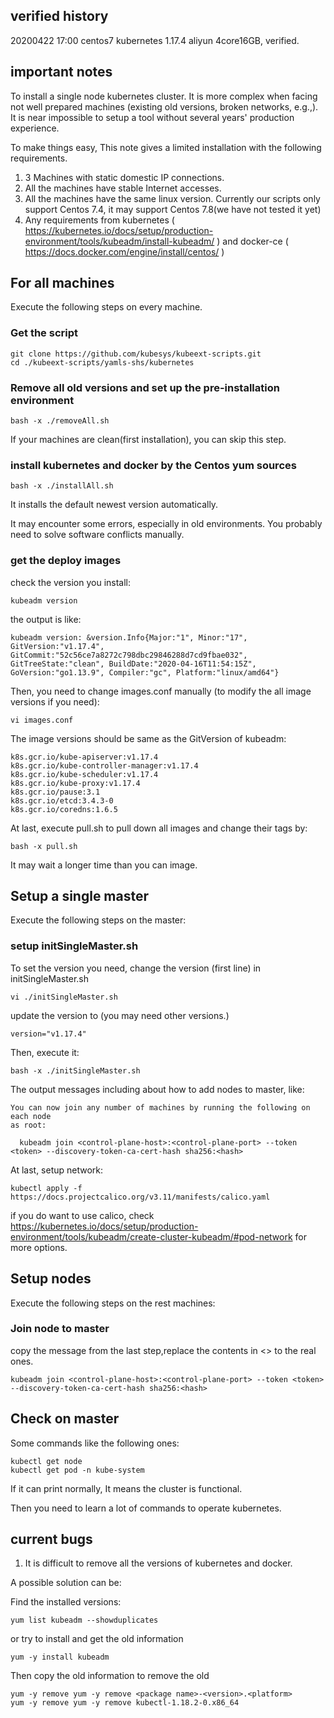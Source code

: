 
## verified history

20200422 17:00 centos7 kubernetes 1.17.4 aliyun 4core16GB, verified.

## important notes

To install a single node kubernetes cluster. It is more complex when facing not well prepared machines (existing old versions, broken networks, e.g.,). It is near impossible to setup a tool without several years' production experience.

To make things easy, This note gives a limited installation with the following requirements.

1. 3 Machines with static domestic IP connections.
2. All the machines have stable Internet accesses.
3. All the machines have the same linux version. Currently our scripts only support Centos 7.4, it may support Centos 7.8(we have not tested it yet)
4. Any requirements from kubernetes ( https://kubernetes.io/docs/setup/production-environment/tools/kubeadm/install-kubeadm/ ) and docker-ce ( https://docs.docker.com/engine/install/centos/ )

## For all machines

Execute the following steps on every machine.

### Get the script 

```
git clone https://github.com/kubesys/kubeext-scripts.git
cd ./kubeext-scripts/yamls-shs/kubernetes
```

### Remove all old versions and set up the pre-installation environment

```
bash -x ./removeAll.sh
```

If your machines are clean(first installation), you can skip this step.

### install kubernetes and docker by the Centos yum sources

```
bash -x ./installAll.sh
```

It installs the default newest version automatically.

It may encounter some errors, especially in old environments. You probably need to solve software conflicts manually.

### get the deploy images

check the version you install:

```
kubeadm version
```

the output is like:
```
kubeadm version: &version.Info{Major:"1", Minor:"17", GitVersion:"v1.17.4", GitCommit:"52c56ce7a8272c798dbc29846288d7cd9fbae032", GitTreeState:"clean", BuildDate:"2020-04-16T11:54:15Z", GoVersion:"go1.13.9", Compiler:"gc", Platform:"linux/amd64"}
```

Then, you need to change images.conf manually (to modify the all image versions if you need):

```
vi images.conf
```

The image versions should be same as the GitVersion of kubeadm:

```
k8s.gcr.io/kube-apiserver:v1.17.4
k8s.gcr.io/kube-controller-manager:v1.17.4
k8s.gcr.io/kube-scheduler:v1.17.4
k8s.gcr.io/kube-proxy:v1.17.4
k8s.gcr.io/pause:3.1
k8s.gcr.io/etcd:3.4.3-0
k8s.gcr.io/coredns:1.6.5
```

At last, execute pull.sh to pull down all images and change their tags by:

```
bash -x pull.sh 
```

It may wait a longer time than you can image.

## Setup a single master

Execute the following steps on the master:

### setup initSingleMaster.sh

To set the version you need, change the version (first line) in initSingleMaster.sh

```
vi ./initSingleMaster.sh
```

update the version to (you may need other versions.)

```
version="v1.17.4"
```

Then, execute it:

```
bash -x ./initSingleMaster.sh
```

The output messages including about how to add nodes to master, like:

```
You can now join any number of machines by running the following on each node
as root:

  kubeadm join <control-plane-host>:<control-plane-port> --token <token> --discovery-token-ca-cert-hash sha256:<hash>
```

At last, setup network:

```
kubectl apply -f https://docs.projectcalico.org/v3.11/manifests/calico.yaml
```

if you do want to use calico, check https://kubernetes.io/docs/setup/production-environment/tools/kubeadm/create-cluster-kubeadm/#pod-network for more options.


## Setup nodes

Execute the following steps on the rest machines:

### Join node to master

copy the message from the last step,replace the contents in <> to the real ones.
```
kubeadm join <control-plane-host>:<control-plane-port> --token <token> --discovery-token-ca-cert-hash sha256:<hash>
```

## Check on master

Some commands like the following ones:

```
kubectl get node
kubectl get pod -n kube-system
```

If it can print normally, It means the cluster is functional.

Then you need to learn a lot of commands to operate kubernetes.

## current bugs

1. It is difficult to remove all the versions of kubernetes and docker.

A possible solution can be:

Find the installed versions:
```
yum list kubeadm --showduplicates
```

or try to install and get the old information
```
yum -y install kubeadm
```

Then copy the old information to remove the old


```
yum -y remove yum -y remove <package name>-<version>.<platform>
yum -y remove yum -y remove kubectl-1.18.2-0.x86_64
```



